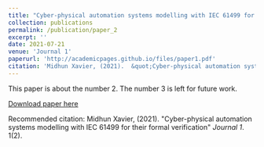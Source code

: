 ```yaml
---
title: "Cyber-physical automation systems modelling with IEC 61499 for their formal verification"
collection: publications
permalink: /publication/paper_2
excerpt: ''
date: 2021-07-21
venue: 'Journal 1'
paperurl: 'http://academicpages.github.io/files/paper1.pdf'
citation: 'Midhun Xavier, (2021).  &quot;Cyber-physical automation systems modelling with IEC 61499 for their formal verification.&quot; <i>Journal 1</i>. 1(2).'
---
```

This paper is about the number 2. The number 3 is left for future work.

[Download paper here](http://academicpages.github.io/files/paper1.pdf)

Recommended citation: Midhun Xavier, (2021). "Cyber-physical automation systems modelling with IEC 61499 for their formal verification" <i>Journal 1</i>. 1(2).
